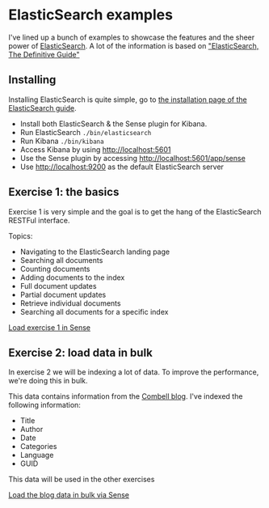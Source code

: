 # ElasticSearch examples
I've lined up a bunch of examples to showcase the features and the sheer power of [ElasticSearch](https://www.elastic.co/products/elasticsearch). A lot of the information is based on ["ElasticSearch, The Definitive Guide"](https://www.elastic.co/guide/en/elasticsearch/guide/current/index.html)

## Installing
Installing ElasticSearch is quite simple, go to [the installation page of the ElasticSearch guide](https://www.elastic.co/guide/en/elasticsearch/guide/current/running-elasticsearch.html).

* Install both ElasticSearch & the Sense plugin for Kibana.
* Run ElasticSearch `./bin/elasticsearch`
* Run Kibana `./bin/kibana`
* Access Kibana by using [http://localhost:5601](http://localhost:5601)
* Use the Sense plugin by accessing [http://localhost:5601/app/sense](http://localhost:5601/app/sense)
* Use [http://localhost:9200](http://localhost:9200) as the default ElasticSearch server

## Exercise 1: the basics
Exercise 1 is very simple and the goal is to get the hang of the ElasticSearch RESTFul interface.

Topics:

* Navigating to the ElasticSearch landing page
* Searching all documents
* Counting documents
* Adding documents to the index
* Full document updates
* Partial document updates
* Retrieve individual documents
* Searching all documents for a specific index

[Load exercise 1 in Sense](http://localhost:5601/app/sense?load_from=https://raw.githubusercontent.com/ThijsFeryn/elasticsearch_tutorial/master/1_basics.json)

## Exercise 2: load data in bulk
In exercise 2 we will be indexing a lot of data. To improve the performance, we're doing this in bulk.

This data contains information from the [Combell blog](http://blog.combell.com). I've indexed the following information:

* Title
* Author
* Date
* Categories
* Language
* GUID

This data will be used in the other exercises

[Load the blog data in bulk via Sense](http://localhost:5601/app/sense?load_from=https://raw.githubusercontent.com/ThijsFeryn/elasticsearch_tutorial/master/2_blog_data_bulk.json)
